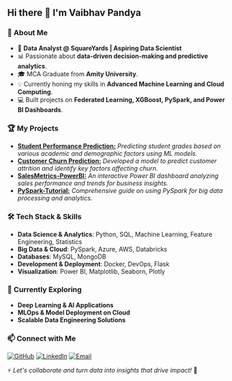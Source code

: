 ## Hi there 👋 I'm Vaibhav Pandya

### 🚀 About Me
- 🎯 **Data Analyst @ SquareYards | Aspiring Data Scientist**
- 📊 Passionate about **data-driven decision-making and predictive analytics**.
- 🎓 MCA Graduate from **Amity University**.
- 💡 Currently honing my skills in **Advanced Machine Learning and Cloud Computing**.
- 💻 Built projects on **Federated Learning, XGBoost, PySpark, and Power BI Dashboards**.

### 🏆 My Projects
- **[Student Performance Prediction:](https://github.com/vaibhav-pandya/studentperformanceprediction)** *Predicting student grades based on various academic and demographic factors using ML models.*
- **[Customer Churn Prediction:](https://github.com/vaibhav-pandya/customer-churn-prediction)** *Developed a model to predict customer attrition and identify key factors affecting churn.*  
- **[SalesMetrics-PowerBI:](https://github.com/vaibhav-pandya/SalesMetrics-PowerBI)** *An interactive Power BI dashboard analyzing sales performance and trends for business insights.*  
- **[PySpark-Tutorial:](https://github.com/vaibhav-pandya/PySpark-Tutorial)** *Comprehensive guide on using PySpark for big data processing and analytics.*  
  
### 🛠️ Tech Stack & Skills
- **Data Science & Analytics**: Python, SQL, Machine Learning, Feature Engineering, Statistics
- **Big Data & Cloud**: PySpark, Azure, AWS, Databricks
- **Databases**: MySQL, MongoDB
- **Development & Deployment**: Docker, DevOps, Flask
- **Visualization**: Power BI, Matplotlib, Seaborn, Plotly

### 🌱 Currently Exploring
- **Deep Learning & AI Applications**
- **MLOps & Model Deployment on Cloud**
- **Scalable Data Engineering Solutions**

### 📫 Connect with Me
[![GitHub](https://img.shields.io/badge/GitHub-000?style=for-the-badge&logo=github&logoColor=white)](https://github.com/vaibhav-pandya)
[![LinkedIn](https://img.shields.io/badge/LinkedIn-0077B5?style=for-the-badge&logo=linkedin&logoColor=white)](https://www.linkedin.com/in/vaibhavpandya2903/)
[![Email](https://img.shields.io/badge/Email-D14836?style=for-the-badge&logo=gmail&logoColor=white)](mailto:vaibhavpandya2903@gmail.com)

⚡ *Let's collaborate and turn data into insights that drive impact!* 🚀
